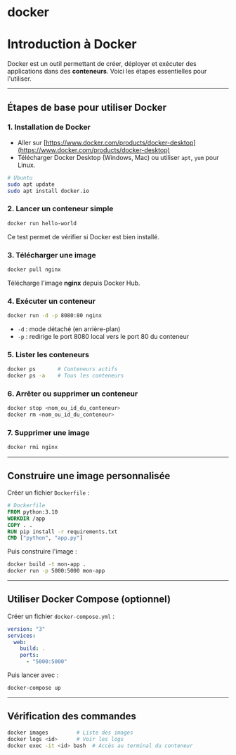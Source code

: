 # docker

#  Introduction à Docker

Docker est un outil permettant de créer, déployer et exécuter des applications dans des **conteneurs**. Voici les étapes essentielles pour l'utiliser.

---

##  Étapes de base pour utiliser Docker

### 1. Installation de Docker

- Aller sur [https://www.docker.com/products/docker-desktop](https://www.docker.com/products/docker-desktop)
- Télécharger Docker Desktop (Windows, Mac) ou utiliser `apt`, `yum` pour Linux.

```bash
# Ubuntu
sudo apt update
sudo apt install docker.io
```

### 2.  Lancer un conteneur simple

```bash
docker run hello-world
```

Ce test permet de vérifier si Docker est bien installé.

### 3.  Télécharger une image

```bash
docker pull nginx
```

Télécharge l'image **nginx** depuis Docker Hub.

### 4.  Exécuter un conteneur

```bash
docker run -d -p 8080:80 nginx
```

- `-d` : mode détaché (en arrière-plan)
- `-p` : redirige le port 8080 local vers le port 80 du conteneur

### 5.  Lister les conteneurs

```bash
docker ps       # Conteneurs actifs
docker ps -a    # Tous les conteneurs
```

### 6.  Arrêter ou supprimer un conteneur

```bash
docker stop <nom_ou_id_du_conteneur>
docker rm <nom_ou_id_du_conteneur>
```

### 7.  Supprimer une image

```bash
docker rmi nginx
```

---

##  Construire une image personnalisée

Créer un fichier `Dockerfile` :

```Dockerfile
# Dockerfile
FROM python:3.10
WORKDIR /app
COPY . .
RUN pip install -r requirements.txt
CMD ["python", "app.py"]
```

Puis construire l'image :

```bash
docker build -t mon-app .
docker run -p 5000:5000 mon-app
```

---

##  Utiliser Docker Compose (optionnel)

Créer un fichier `docker-compose.yml` :

```yaml
version: "3"
services:
  web:
    build: .
    ports:
      - "5000:5000"
```

Puis lancer avec :

```bash
docker-compose up
```

---

##  Vérification des commandes 

```bash
docker images         # Liste des images
docker logs <id>      # Voir les logs
docker exec -it <id> bash  # Accès au terminal du conteneur
```
